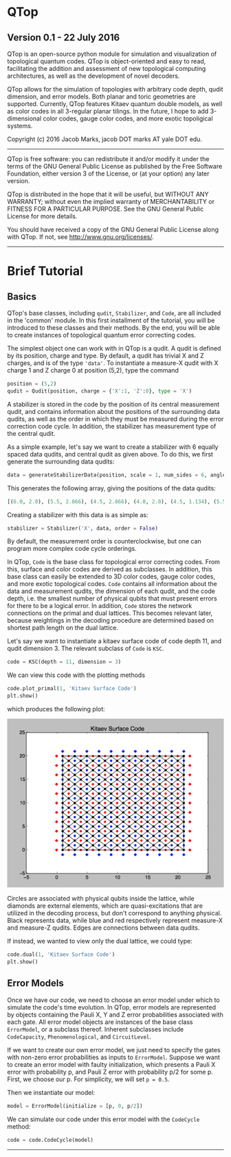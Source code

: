 # QTop
## Version 0.1 - 22 July 2016

QTop is an open-source python module for simulation and visualization of 
topological quantum codes. QTop is object-oriented and easy to read,
facilitating the addition and assessment of new topological computing
architectures, as well as the development of novel decoders.

QTop allows for the simulation of topologies with arbitrary code depth,
qudit dimension, and error models. Both planar and toric geometries are 
supported. Currently, QTop features Kitaev quantum double models, as well as
color codes in all 3-regular planar tilings. In the future, I hope to add
3-dimensional color codes, gauge color codes, and more exotic topoligical
systems.


Copyright (c) 2016 Jacob Marks, jacob DOT marks AT yale DOT edu.

---
QTop is free software: you can redistribute it and/or modify
it under the terms of the GNU General Public License as published by
the Free Software Foundation, either version 3 of the License, or
(at your option) any later version.

QTop is distributed in the hope that it will be useful,
but WITHOUT ANY WARRANTY; without even the implied warranty of
MERCHANTABILITY or FITNESS FOR A PARTICULAR PURPOSE.  See the
GNU General Public License for more details.

You should have received a copy of the GNU General Public License
along with QTop.  If not, see <http://www.gnu.org/licenses/>.

---

# Brief Tutorial

## Basics
QTop's base classes, including `qudit`, `Stabilizer`, and `Code`, are all included in the 'common' module. In this first installment of the tutorial, you will be introduced to these classes and their methods. By the end, you will be able to create instances of topological quantum error correcting codes.

The simplest object one can work with in QTop is a qudit. A qudit is defined by its position, charge and type. By default, a qudit has trivial X and Z charges, and is of the type `'data'`. To instantiate a measure-X qudit with X charge 1 and Z charge 0 at position (5,2), type the command

```python
position = (5,2)
qudit = Qudit(position, charge = {'X':1, 'Z':0}, type = 'X')
```

A stabilizer is stored in the code by the position of its central measurement qudit, and contains information about the positions of the surrounding data qudits, as well as the order in which they must be measured during the error correction code cycle. In addition, the stabilizer has measurement type of the central qudit. 

As a simple example, let's say we want to create a stabilizer with 6 equally spaced data qudits, and central qudit as given above. To do this, we first generate the surrounding data qudits:

```python
data = generateStabilizerData(position, scale = 1, num_sides = 6, angle = 0)
```

This generates the following array, giving the positions of the data qudits:

```python
[(6.0, 2.0), (5.5, 2.866), (4.5, 2.866), (4.0, 2.0), (4.5, 1.134), (5.5, 1.134)]
```

Creating a stabilizer with this data is as simple as:

```python
stabilizer = Stabilizer('X', data, order = False)
```

By default, the measurement order is counterclockwise, but one can program more complex code cycle orderings.

In QTop, `Code` is the base class for topological error correcting codes. From this, surface and color codes are derived as subclasses. In addition, this base class can easily be extended to 3D color codes, gauge color codes, and more exotic topological codes. `Code` contains all information about the data and measurement qudits, the dimension of each qudit, and the code depth, i.e. the smallest number of physical qubits that must present errors for there to be a logical error. In addition, `Code` stores the network connections on the primal and dual lattices. This becomes relevant later, because weightings in the decoding procedure are determined based on shortest path length on the dual lattice.

Let's say we want to instantiate a kitaev surface code of code depth 11, and qudit dimension 3. The relevant subclass of `Code` is `KSC`. 

```python
code = KSC(depth = 11, dimension = 3)
```

We can view this code with the plotting methods

```python
code.plot_primal(1, 'Kitaev Surface Code')
plt.show()
```

which produces the following plot:

![alt text](/visualizations/Kitaev_Surface_Code.png)

Circles are associated with physical qubits inside the lattice, while diamonds are external elements, which are quasi-excitations that are utilized in the decoding process, but don't correspond to anything physical. Black represents data, while blue and red respectively represent measure-X and measure-Z qudits. Edges are connections between data qudits.

If instead, we wanted to view only the dual lattice, we could type:

```python
code.dual(1, 'Kitaev Surface Code')
plt.show()
```

## Error Models

Once we have our code, we need to choose an error model under which to simulate the code's time evolution. In QTop, error models are represented by objects containing the Pauli X, Y and Z error probabilities associated with each gate. All error model objects are instances of the base class `ErrorModel`, or a subclass thereof. Inherent subclasses include `CodeCapacity`, `Phenomenological`, and `CircuitLevel`.

If we want to create our own error model, we just need to specify the gates with non-zero error probabilities as inputs to `ErrorModel`. Suppose we want to create an error model with faulty initialization, which presents a Pauli X error with probability p, and Pauli Z error with probability p/2 for some p. First, we choose our p. For simplicity, we will set `p = 0.5`.

Then we instantiate our model:

```python
model = ErrorModel(initialize = [p, 0, p/2])
```

We can simulate our code under this error model with the `CodeCycle` method:

```python
code = code.CodeCycle(model)
```










---

